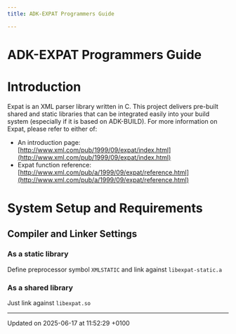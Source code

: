 ```yaml
---
title: ADK-EXPAT Programmers Guide

---
```


# ADK-EXPAT Programmers Guide




# Introduction

Expat is an XML parser library written in C. This project delivers pre-built shared and static libraries that can be integrated easily into your build system (especially if it is based on ADK-BUILD). For more information on Expat, please refer to either of:

* An introduction page: [http://www.xml.com/pub/1999/09/expat/index.html](http://www.xml.com/pub/1999/09/expat/index.html)
* Expat function reference: [http://www.xml.com/pub/a/1999/09/expat/reference.html](http://www.xml.com/pub/a/1999/09/expat/reference.html)


# System Setup and Requirements


## Compiler and Linker Settings


### As a static library

Define preprocessor symbol `XMLSTATIC` and link against `libexpat-static.a`


### As a shared library

Just link against `libexpat.so`

-------------------------------

Updated on 2025-06-17 at 11:52:29 +0100
